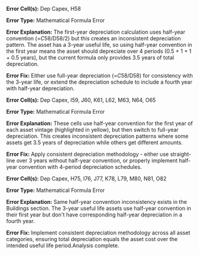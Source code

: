 **Error Cell(s):** Dep Capex, H58

**Error Type:** Mathematical Formula Error

**Error Explanation:** The first-year depreciation calculation uses half-year convention (=$C58/$D58/2) but this creates an inconsistent depreciation pattern. The asset has a 3-year useful life, so using half-year convention in the first year means the asset should depreciate over 4 periods (0.5 + 1 + 1 + 0.5 years), but the current formula only provides 3.5 years of total depreciation.

**Error Fix:** Either use full-year depreciation (=$C58/$D58) for consistency with the 3-year life, or extend the depreciation schedule to include a fourth year with half-year depreciation.

**Error Cell(s):** Dep Capex, I59, J60, K61, L62, M63, N64, O65

**Error Type:** Mathematical Formula Error  

**Error Explanation:** These cells use half-year convention for the first year of each asset vintage (highlighted in yellow), but then switch to full-year depreciation. This creates inconsistent depreciation patterns where some assets get 3.5 years of depreciation while others get different amounts.

**Error Fix:** Apply consistent depreciation methodology - either use straight-line over 3 years without half-year convention, or properly implement half-year convention with 4-period depreciation schedules.

**Error Cell(s):** Dep Capex, H75, I76, J77, K78, L79, M80, N81, O82

**Error Type:** Mathematical Formula Error

**Error Explanation:** Same half-year convention inconsistency exists in the Buildings section. The 3-year useful life assets use half-year convention in their first year but don't have corresponding half-year depreciation in a fourth year.

**Error Fix:** Implement consistent depreciation methodology across all asset categories, ensuring total depreciation equals the asset cost over the intended useful life period.Analysis complete.